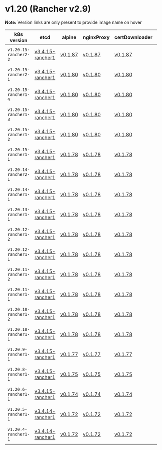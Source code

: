 # v1.20 (Rancher v2.9)

**Note:** Version links are only present to provide image name on hover

| k8s version| etcd| alpine| nginxProxy| certDownloader| kubernetesServicesSidecar| kubedns| dnsmasq| kubednsSidecar| kubednsAutoscaler| coredns| corednsAutoscaler| nodelocal| kubernetes| flannel| flannelCni| calicoNode| calicoCni| calicoControllers| calicoCtl| calicoFlexVol| canalNode| canalCni| canalControllers| canalFlannel| canalFlexVol| weaveNode| weaveCni| podInfraContainer| ingress| ingressBackend| ingressWebhook| metricsServer| windowsPodInfraContainer| aciCniDeployContainer| aciHostContainer| aciOpflexContainer| aciMcastContainer| aciOvsContainer| aciControllerContainer| aciGbpServerContainer| aciOpflexServerContainer |
| ----- | ----- | ----- | ----- | ----- | ----- | ----- | ----- | ----- | ----- | ----- | ----- | ----- | ----- | ----- | ----- | ----- | ----- | ----- | ----- | ----- | ----- | ----- | ----- | ----- | ----- | ----- | ----- | ----- | ----- | ----- | ----- | ----- | ----- | ----- | ----- | ----- | ----- | ----- | ----- | ----- | -----  |
| `v1.20.15-rancher2-2` | [v3.4.15-rancher1](## "rancher/mirrored-coreos-etcd")| [v0.1.87](## "rancher/rke-tools")| [v0.1.87](## "rancher/rke-tools")| [v0.1.87](## "rancher/rke-tools")| [v0.1.87](## "rancher/rke-tools")| [1.15.10](## "rancher/mirrored-k8s-dns-kube-dns")| [1.15.10](## "rancher/mirrored-k8s-dns-dnsmasq-nanny")| [1.15.10](## "rancher/mirrored-k8s-dns-sidecar")| [1.8.1](## "rancher/mirrored-cluster-proportional-autoscaler")| [1.8.0](## "rancher/mirrored-coredns-coredns")| [1.8.1](## "rancher/mirrored-cluster-proportional-autoscaler")| [1.15.13](## "rancher/mirrored-k8s-dns-node-cache")| [v1.20.15-rancher2](## "rancher/hyperkube")| [v0.15.1](## "rancher/mirrored-coreos-flannel")| [v0.3.0-rancher6](## "rancher/flannel-cni")| [v3.17.2](## "rancher/mirrored-calico-node")| [v3.17.2](## "rancher/mirrored-calico-cni")| [v3.17.2](## "rancher/mirrored-calico-kube-controllers")| [v3.17.2](## "rancher/mirrored-calico-ctl")| [v3.17.2](## "rancher/mirrored-calico-pod2daemon-flexvol")| [v3.17.2](## "rancher/mirrored-calico-node")| [v3.17.2](## "rancher/mirrored-calico-cni")| [v3.17.2](## "rancher/mirrored-calico-kube-controllers")| [v0.15.1](## "rancher/mirrored-coreos-flannel")| [v3.17.2](## "rancher/mirrored-calico-pod2daemon-flexvol")| [2.8.1](## "weaveworks/weave-kube")| [2.8.1](## "weaveworks/weave-npc")| [3.6](## "rancher/mirrored-pause")| [nginx-1.2.1-rancher1](## "rancher/nginx-ingress-controller")| [1.5-rancher1](## "rancher/mirrored-nginx-ingress-controller-defaultbackend")| [v1.1.1](## "rancher/mirrored-ingress-nginx-kube-webhook-certgen")| [v0.5.0](## "rancher/mirrored-metrics-server")| [3.6](## "rancher/mirrored-pause")| [5.2.3.2.1d150da](## "noiro/cnideploy")| [5.2.3.2.1d150da](## "noiro/aci-containers-host")| [5.2.3.2.1d150da](## "noiro/opflex")| [5.2.3.2.1d150da](## "noiro/opflex")| [5.2.3.2.1d150da](## "noiro/openvswitch")| [5.2.3.2.1d150da](## "noiro/aci-containers-controller")| [5.2.3.2.1d150da](## "noiro/gbp-server")| [5.2.3.2.1d150da](## "noiro/opflex-server") |
| `v1.20.15-rancher2-1` | [v3.4.15-rancher1](## "rancher/mirrored-coreos-etcd")| [v0.1.80](## "rancher/rke-tools")| [v0.1.80](## "rancher/rke-tools")| [v0.1.80](## "rancher/rke-tools")| [v0.1.80](## "rancher/rke-tools")| [1.15.10](## "rancher/mirrored-k8s-dns-kube-dns")| [1.15.10](## "rancher/mirrored-k8s-dns-dnsmasq-nanny")| [1.15.10](## "rancher/mirrored-k8s-dns-sidecar")| [1.8.1](## "rancher/mirrored-cluster-proportional-autoscaler")| [1.8.0](## "rancher/mirrored-coredns-coredns")| [1.8.1](## "rancher/mirrored-cluster-proportional-autoscaler")| [1.15.13](## "rancher/mirrored-k8s-dns-node-cache")| [v1.20.15-rancher2](## "rancher/hyperkube")| [v0.15.1](## "rancher/mirrored-coreos-flannel")| [v0.3.0-rancher6](## "rancher/flannel-cni")| [v3.17.2](## "rancher/mirrored-calico-node")| [v3.17.2](## "rancher/mirrored-calico-cni")| [v3.17.2](## "rancher/mirrored-calico-kube-controllers")| [v3.17.2](## "rancher/mirrored-calico-ctl")| [v3.17.2](## "rancher/mirrored-calico-pod2daemon-flexvol")| [v3.17.2](## "rancher/mirrored-calico-node")| [v3.17.2](## "rancher/mirrored-calico-cni")| [v3.17.2](## "rancher/mirrored-calico-kube-controllers")| [v0.15.1](## "rancher/mirrored-coreos-flannel")| [v3.17.2](## "rancher/mirrored-calico-pod2daemon-flexvol")| [2.8.1](## "weaveworks/weave-kube")| [2.8.1](## "weaveworks/weave-npc")| [3.6](## "rancher/mirrored-pause")| [nginx-1.2.1-rancher1](## "rancher/nginx-ingress-controller")| [1.5-rancher1](## "rancher/mirrored-nginx-ingress-controller-defaultbackend")| [v1.1.1](## "rancher/mirrored-ingress-nginx-kube-webhook-certgen")| [v0.5.0](## "rancher/mirrored-metrics-server")| [3.6](## "rancher/mirrored-pause")| [5.1.1.0.1ae238a](## "noiro/cnideploy")| [5.1.1.0.1ae238a](## "noiro/aci-containers-host")| [5.1.1.0.1ae238a](## "noiro/opflex")| [5.1.1.0.1ae238a](## "noiro/opflex")| [5.1.1.0.1ae238a](## "noiro/openvswitch")| [5.1.1.0.1ae238a](## "noiro/aci-containers-controller")| [5.1.1.0.1ae238a](## "noiro/gbp-server")| [5.1.1.0.1ae238a](## "noiro/opflex-server") |
| `v1.20.15-rancher1-4` | [v3.4.15-rancher1](## "rancher/mirrored-coreos-etcd")| [v0.1.80](## "rancher/rke-tools")| [v0.1.80](## "rancher/rke-tools")| [v0.1.80](## "rancher/rke-tools")| [v0.1.80](## "rancher/rke-tools")| [1.15.10](## "rancher/mirrored-k8s-dns-kube-dns")| [1.15.10](## "rancher/mirrored-k8s-dns-dnsmasq-nanny")| [1.15.10](## "rancher/mirrored-k8s-dns-sidecar")| [1.8.1](## "rancher/mirrored-cluster-proportional-autoscaler")| [1.8.0](## "rancher/mirrored-coredns-coredns")| [1.8.1](## "rancher/mirrored-cluster-proportional-autoscaler")| [1.15.13](## "rancher/mirrored-k8s-dns-node-cache")| [v1.20.15-rancher1](## "rancher/hyperkube")| [v0.15.1](## "rancher/mirrored-coreos-flannel")| [v0.3.0-rancher6](## "rancher/flannel-cni")| [v3.17.2](## "rancher/mirrored-calico-node")| [v3.17.2](## "rancher/mirrored-calico-cni")| [v3.17.2](## "rancher/mirrored-calico-kube-controllers")| [v3.17.2](## "rancher/mirrored-calico-ctl")| [v3.17.2](## "rancher/mirrored-calico-pod2daemon-flexvol")| [v3.17.2](## "rancher/mirrored-calico-node")| [v3.17.2](## "rancher/mirrored-calico-cni")| [v3.17.2](## "rancher/mirrored-calico-kube-controllers")| [v0.15.1](## "rancher/mirrored-coreos-flannel")| [v3.17.2](## "rancher/mirrored-calico-pod2daemon-flexvol")| [2.8.1](## "weaveworks/weave-kube")| [2.8.1](## "weaveworks/weave-npc")| [3.6](## "rancher/mirrored-pause")| [nginx-1.2.1-rancher1](## "rancher/nginx-ingress-controller")| [1.5-rancher1](## "rancher/mirrored-nginx-ingress-controller-defaultbackend")| [v1.1.1](## "rancher/mirrored-ingress-nginx-kube-webhook-certgen")| [v0.5.0](## "rancher/mirrored-metrics-server")| [3.6](## "rancher/mirrored-pause")| [5.1.1.0.1ae238a](## "noiro/cnideploy")| [5.1.1.0.1ae238a](## "noiro/aci-containers-host")| [5.1.1.0.1ae238a](## "noiro/opflex")| [5.1.1.0.1ae238a](## "noiro/opflex")| [5.1.1.0.1ae238a](## "noiro/openvswitch")| [5.1.1.0.1ae238a](## "noiro/aci-containers-controller")| [5.1.1.0.1ae238a](## "noiro/gbp-server")| [5.1.1.0.1ae238a](## "noiro/opflex-server") |
| `v1.20.15-rancher1-3` | [v3.4.15-rancher1](## "rancher/mirrored-coreos-etcd")| [v0.1.80](## "rancher/rke-tools")| [v0.1.80](## "rancher/rke-tools")| [v0.1.80](## "rancher/rke-tools")| [v0.1.80](## "rancher/rke-tools")| [1.15.10](## "rancher/mirrored-k8s-dns-kube-dns")| [1.15.10](## "rancher/mirrored-k8s-dns-dnsmasq-nanny")| [1.15.10](## "rancher/mirrored-k8s-dns-sidecar")| [1.8.1](## "rancher/mirrored-cluster-proportional-autoscaler")| [1.8.0](## "rancher/mirrored-coredns-coredns")| [1.8.1](## "rancher/mirrored-cluster-proportional-autoscaler")| [1.15.13](## "rancher/mirrored-k8s-dns-node-cache")| [v1.20.15-rancher1](## "rancher/hyperkube")| [v0.15.1](## "rancher/mirrored-coreos-flannel")| [v0.3.0-rancher6](## "rancher/flannel-cni")| [v3.17.2](## "rancher/mirrored-calico-node")| [v3.17.2](## "rancher/mirrored-calico-cni")| [v3.17.2](## "rancher/mirrored-calico-kube-controllers")| [v3.17.2](## "rancher/mirrored-calico-ctl")| [v3.17.2](## "rancher/mirrored-calico-pod2daemon-flexvol")| [v3.17.2](## "rancher/mirrored-calico-node")| [v3.17.2](## "rancher/mirrored-calico-cni")| [v3.17.2](## "rancher/mirrored-calico-kube-controllers")| [v0.15.1](## "rancher/mirrored-coreos-flannel")| [v3.17.2](## "rancher/mirrored-calico-pod2daemon-flexvol")| [2.8.1](## "weaveworks/weave-kube")| [2.8.1](## "weaveworks/weave-npc")| [3.6](## "rancher/mirrored-pause")| [nginx-1.2.0-rancher1](## "rancher/nginx-ingress-controller")| [1.5-rancher1](## "rancher/mirrored-nginx-ingress-controller-defaultbackend")| [v1.1.1](## "rancher/mirrored-ingress-nginx-kube-webhook-certgen")| [v0.5.0](## "rancher/mirrored-metrics-server")| [3.6](## "rancher/mirrored-pause")| [5.1.1.0.1ae238a](## "noiro/cnideploy")| [5.1.1.0.1ae238a](## "noiro/aci-containers-host")| [5.1.1.0.1ae238a](## "noiro/opflex")| [5.1.1.0.1ae238a](## "noiro/opflex")| [5.1.1.0.1ae238a](## "noiro/openvswitch")| [5.1.1.0.1ae238a](## "noiro/aci-containers-controller")| [5.1.1.0.1ae238a](## "noiro/gbp-server")| [5.1.1.0.1ae238a](## "noiro/opflex-server") |
| `v1.20.15-rancher1-2` | [v3.4.15-rancher1](## "rancher/mirrored-coreos-etcd")| [v0.1.80](## "rancher/rke-tools")| [v0.1.80](## "rancher/rke-tools")| [v0.1.80](## "rancher/rke-tools")| [v0.1.80](## "rancher/rke-tools")| [1.15.10](## "rancher/mirrored-k8s-dns-kube-dns")| [1.15.10](## "rancher/mirrored-k8s-dns-dnsmasq-nanny")| [1.15.10](## "rancher/mirrored-k8s-dns-sidecar")| [1.8.1](## "rancher/mirrored-cluster-proportional-autoscaler")| [1.8.0](## "rancher/mirrored-coredns-coredns")| [1.8.1](## "rancher/mirrored-cluster-proportional-autoscaler")| [1.15.13](## "rancher/mirrored-k8s-dns-node-cache")| [v1.20.15-rancher1](## "rancher/hyperkube")| [v0.15.1](## "rancher/mirrored-coreos-flannel")| [v0.3.0-rancher6](## "rancher/flannel-cni")| [v3.17.2](## "rancher/mirrored-calico-node")| [v3.17.2](## "rancher/mirrored-calico-cni")| [v3.17.2](## "rancher/mirrored-calico-kube-controllers")| [v3.17.2](## "rancher/mirrored-calico-ctl")| [v3.17.2](## "rancher/mirrored-calico-pod2daemon-flexvol")| [v3.17.2](## "rancher/mirrored-calico-node")| [v3.17.2](## "rancher/mirrored-calico-cni")| [v3.17.2](## "rancher/mirrored-calico-kube-controllers")| [v0.15.1](## "rancher/mirrored-coreos-flannel")| [v3.17.2](## "rancher/mirrored-calico-pod2daemon-flexvol")| [2.8.1](## "weaveworks/weave-kube")| [2.8.1](## "weaveworks/weave-npc")| [3.6](## "rancher/mirrored-pause")| [nginx-1.1.0-rancher1](## "rancher/nginx-ingress-controller")| [1.5-rancher1](## "rancher/mirrored-nginx-ingress-controller-defaultbackend")| [v1.1.1](## "rancher/mirrored-ingress-nginx-kube-webhook-certgen")| [v0.5.0](## "rancher/mirrored-metrics-server")| [3.6](## "rancher/mirrored-pause")| [5.1.1.0.1ae238a](## "noiro/cnideploy")| [5.1.1.0.1ae238a](## "noiro/aci-containers-host")| [5.1.1.0.1ae238a](## "noiro/opflex")| [5.1.1.0.1ae238a](## "noiro/opflex")| [5.1.1.0.1ae238a](## "noiro/openvswitch")| [5.1.1.0.1ae238a](## "noiro/aci-containers-controller")| [5.1.1.0.1ae238a](## "noiro/gbp-server")| [5.1.1.0.1ae238a](## "noiro/opflex-server") |
| `v1.20.15-rancher1-1` | [v3.4.15-rancher1](## "rancher/mirrored-coreos-etcd")| [v0.1.78](## "rancher/rke-tools")| [v0.1.78](## "rancher/rke-tools")| [v0.1.78](## "rancher/rke-tools")| [v0.1.78](## "rancher/rke-tools")| [1.15.10](## "rancher/mirrored-k8s-dns-kube-dns")| [1.15.10](## "rancher/mirrored-k8s-dns-dnsmasq-nanny")| [1.15.10](## "rancher/mirrored-k8s-dns-sidecar")| [1.8.1](## "rancher/mirrored-cluster-proportional-autoscaler")| [1.8.0](## "rancher/mirrored-coredns-coredns")| [1.8.1](## "rancher/mirrored-cluster-proportional-autoscaler")| [1.15.13](## "rancher/mirrored-k8s-dns-node-cache")| [v1.20.15-rancher1](## "rancher/hyperkube")| [v0.15.1](## "rancher/mirrored-coreos-flannel")| [v0.3.0-rancher6](## "rancher/flannel-cni")| [v3.17.2](## "rancher/mirrored-calico-node")| [v3.17.2](## "rancher/mirrored-calico-cni")| [v3.17.2](## "rancher/mirrored-calico-kube-controllers")| [v3.17.2](## "rancher/mirrored-calico-ctl")| [v3.17.2](## "rancher/mirrored-calico-pod2daemon-flexvol")| [v3.17.2](## "rancher/mirrored-calico-node")| [v3.17.2](## "rancher/mirrored-calico-cni")| [v3.17.2](## "rancher/mirrored-calico-kube-controllers")| [v0.15.1](## "rancher/mirrored-coreos-flannel")| [v3.17.2](## "rancher/mirrored-calico-pod2daemon-flexvol")| [2.8.1](## "weaveworks/weave-kube")| [2.8.1](## "weaveworks/weave-npc")| [3.2](## "rancher/mirrored-pause")| [nginx-1.1.0-rancher1](## "rancher/nginx-ingress-controller")| [1.5-rancher1](## "rancher/mirrored-nginx-ingress-controller-defaultbackend")| [v1.1.1](## "rancher/mirrored-ingress-nginx-kube-webhook-certgen")| [v0.5.0](## "rancher/mirrored-metrics-server")| [v0.1.6](## "rancher/kubelet-pause")| [5.1.1.0.1ae238a](## "noiro/cnideploy")| [5.1.1.0.1ae238a](## "noiro/aci-containers-host")| [5.1.1.0.1ae238a](## "noiro/opflex")| [5.1.1.0.1ae238a](## "noiro/opflex")| [5.1.1.0.1ae238a](## "noiro/openvswitch")| [5.1.1.0.1ae238a](## "noiro/aci-containers-controller")| [5.1.1.0.1ae238a](## "noiro/gbp-server")| [5.1.1.0.1ae238a](## "noiro/opflex-server") |
| `v1.20.14-rancher2-1` | [v3.4.15-rancher1](## "rancher/mirrored-coreos-etcd")| [v0.1.78](## "rancher/rke-tools")| [v0.1.78](## "rancher/rke-tools")| [v0.1.78](## "rancher/rke-tools")| [v0.1.78](## "rancher/rke-tools")| [1.15.10](## "rancher/mirrored-k8s-dns-kube-dns")| [1.15.10](## "rancher/mirrored-k8s-dns-dnsmasq-nanny")| [1.15.10](## "rancher/mirrored-k8s-dns-sidecar")| [1.8.1](## "rancher/mirrored-cluster-proportional-autoscaler")| [1.8.0](## "rancher/mirrored-coredns-coredns")| [1.8.1](## "rancher/mirrored-cluster-proportional-autoscaler")| [1.15.13](## "rancher/mirrored-k8s-dns-node-cache")| [v1.20.14-rancher2](## "rancher/hyperkube")| [v0.15.1](## "rancher/mirrored-coreos-flannel")| [v0.3.0-rancher6](## "rancher/flannel-cni")| [v3.17.2](## "rancher/mirrored-calico-node")| [v3.17.2](## "rancher/mirrored-calico-cni")| [v3.17.2](## "rancher/mirrored-calico-kube-controllers")| [v3.17.2](## "rancher/mirrored-calico-ctl")| [v3.17.2](## "rancher/mirrored-calico-pod2daemon-flexvol")| [v3.17.2](## "rancher/mirrored-calico-node")| [v3.17.2](## "rancher/mirrored-calico-cni")| [v3.17.2](## "rancher/mirrored-calico-kube-controllers")| [v0.15.1](## "rancher/mirrored-coreos-flannel")| [v3.17.2](## "rancher/mirrored-calico-pod2daemon-flexvol")| [2.8.1](## "weaveworks/weave-kube")| [2.8.1](## "weaveworks/weave-npc")| [3.2](## "rancher/mirrored-pause")| [nginx-0.49.3-rancher1](## "rancher/nginx-ingress-controller")| [1.5-rancher1](## "rancher/mirrored-nginx-ingress-controller-defaultbackend")| [v1.1.1](## "rancher/mirrored-ingress-nginx-kube-webhook-certgen")| [v0.5.0](## "rancher/mirrored-metrics-server")| [v0.1.6](## "rancher/kubelet-pause")| [5.1.1.0.1ae238a](## "noiro/cnideploy")| [5.1.1.0.1ae238a](## "noiro/aci-containers-host")| [5.1.1.0.1ae238a](## "noiro/opflex")| [5.1.1.0.1ae238a](## "noiro/opflex")| [5.1.1.0.1ae238a](## "noiro/openvswitch")| [5.1.1.0.1ae238a](## "noiro/aci-containers-controller")| [5.1.1.0.1ae238a](## "noiro/gbp-server")| [5.1.1.0.1ae238a](## "noiro/opflex-server") |
| `v1.20.14-rancher1-1` | [v3.4.15-rancher1](## "rancher/mirrored-coreos-etcd")| [v0.1.78](## "rancher/rke-tools")| [v0.1.78](## "rancher/rke-tools")| [v0.1.78](## "rancher/rke-tools")| [v0.1.78](## "rancher/rke-tools")| [1.15.10](## "rancher/mirrored-k8s-dns-kube-dns")| [1.15.10](## "rancher/mirrored-k8s-dns-dnsmasq-nanny")| [1.15.10](## "rancher/mirrored-k8s-dns-sidecar")| [1.8.1](## "rancher/mirrored-cluster-proportional-autoscaler")| [1.8.0](## "rancher/mirrored-coredns-coredns")| [1.8.1](## "rancher/mirrored-cluster-proportional-autoscaler")| [1.15.13](## "rancher/mirrored-k8s-dns-node-cache")| [v1.20.14-rancher1](## "rancher/hyperkube")| [v0.15.1](## "rancher/mirrored-coreos-flannel")| [v0.3.0-rancher6](## "rancher/flannel-cni")| [v3.17.2](## "rancher/mirrored-calico-node")| [v3.17.2](## "rancher/mirrored-calico-cni")| [v3.17.2](## "rancher/mirrored-calico-kube-controllers")| [v3.17.2](## "rancher/mirrored-calico-ctl")| [v3.17.2](## "rancher/mirrored-calico-pod2daemon-flexvol")| [v3.17.2](## "rancher/mirrored-calico-node")| [v3.17.2](## "rancher/mirrored-calico-cni")| [v3.17.2](## "rancher/mirrored-calico-kube-controllers")| [v0.15.1](## "rancher/mirrored-coreos-flannel")| [v3.17.2](## "rancher/mirrored-calico-pod2daemon-flexvol")| [2.8.1](## "weaveworks/weave-kube")| [2.8.1](## "weaveworks/weave-npc")| [3.2](## "rancher/mirrored-pause")| [nginx-0.49.3-rancher1](## "rancher/nginx-ingress-controller")| [1.5-rancher1](## "rancher/mirrored-nginx-ingress-controller-defaultbackend")| [v1.1.1](## "rancher/mirrored-ingress-nginx-kube-webhook-certgen")| [v0.4.1](## "rancher/mirrored-metrics-server")| [v0.1.6](## "rancher/kubelet-pause")| [5.1.1.0.1ae238a](## "noiro/cnideploy")| [5.1.1.0.1ae238a](## "noiro/aci-containers-host")| [5.1.1.0.1ae238a](## "noiro/opflex")| [5.1.1.0.1ae238a](## "noiro/opflex")| [5.1.1.0.1ae238a](## "noiro/openvswitch")| [5.1.1.0.1ae238a](## "noiro/aci-containers-controller")| [5.1.1.0.1ae238a](## "noiro/gbp-server")| [5.1.1.0.1ae238a](## "noiro/opflex-server") |
| `v1.20.13-rancher1-1` | [v3.4.15-rancher1](## "rancher/mirrored-coreos-etcd")| [v0.1.78](## "rancher/rke-tools")| [v0.1.78](## "rancher/rke-tools")| [v0.1.78](## "rancher/rke-tools")| [v0.1.78](## "rancher/rke-tools")| [1.15.10](## "rancher/mirrored-k8s-dns-kube-dns")| [1.15.10](## "rancher/mirrored-k8s-dns-dnsmasq-nanny")| [1.15.10](## "rancher/mirrored-k8s-dns-sidecar")| [1.8.1](## "rancher/mirrored-cluster-proportional-autoscaler")| [1.8.0](## "rancher/mirrored-coredns-coredns")| [1.8.1](## "rancher/mirrored-cluster-proportional-autoscaler")| [1.15.13](## "rancher/mirrored-k8s-dns-node-cache")| [v1.20.13-rancher1](## "rancher/hyperkube")| [v0.15.1](## "rancher/mirrored-coreos-flannel")| [v0.3.0-rancher6](## "rancher/flannel-cni")| [v3.17.2](## "rancher/mirrored-calico-node")| [v3.17.2](## "rancher/mirrored-calico-cni")| [v3.17.2](## "rancher/mirrored-calico-kube-controllers")| [v3.17.2](## "rancher/mirrored-calico-ctl")| [v3.17.2](## "rancher/mirrored-calico-pod2daemon-flexvol")| [v3.17.2](## "rancher/mirrored-calico-node")| [v3.17.2](## "rancher/mirrored-calico-cni")| [v3.17.2](## "rancher/mirrored-calico-kube-controllers")| [v0.15.1](## "rancher/mirrored-coreos-flannel")| [v3.17.2](## "rancher/mirrored-calico-pod2daemon-flexvol")| [2.8.1](## "weaveworks/weave-kube")| [2.8.1](## "weaveworks/weave-npc")| [3.2](## "rancher/mirrored-pause")| [nginx-0.49.3-rancher1](## "rancher/nginx-ingress-controller")| [1.5-rancher1](## "rancher/mirrored-nginx-ingress-controller-defaultbackend")| [v1.1.1](## "rancher/mirrored-ingress-nginx-kube-webhook-certgen")| [v0.4.1](## "rancher/mirrored-metrics-server")| [v0.1.6](## "rancher/kubelet-pause")| [5.1.1.0.1ae238a](## "noiro/cnideploy")| [5.1.1.0.1ae238a](## "noiro/aci-containers-host")| [5.1.1.0.1ae238a](## "noiro/opflex")| [5.1.1.0.1ae238a](## "noiro/opflex")| [5.1.1.0.1ae238a](## "noiro/openvswitch")| [5.1.1.0.1ae238a](## "noiro/aci-containers-controller")| [5.1.1.0.1ae238a](## "noiro/gbp-server")| [5.1.1.0.1ae238a](## "noiro/opflex-server") |
| `v1.20.12-rancher1-2` | [v3.4.15-rancher1](## "rancher/mirrored-coreos-etcd")| [v0.1.78](## "rancher/rke-tools")| [v0.1.78](## "rancher/rke-tools")| [v0.1.78](## "rancher/rke-tools")| [v0.1.78](## "rancher/rke-tools")| [1.15.10](## "rancher/mirrored-k8s-dns-kube-dns")| [1.15.10](## "rancher/mirrored-k8s-dns-dnsmasq-nanny")| [1.15.10](## "rancher/mirrored-k8s-dns-sidecar")| [1.8.1](## "rancher/mirrored-cluster-proportional-autoscaler")| [1.8.0](## "rancher/mirrored-coredns-coredns")| [1.8.1](## "rancher/mirrored-cluster-proportional-autoscaler")| [1.15.13](## "rancher/mirrored-k8s-dns-node-cache")| [v1.20.12-rancher1](## "rancher/hyperkube")| [v0.15.1](## "rancher/mirrored-coreos-flannel")| [v0.3.0-rancher6](## "rancher/flannel-cni")| [v3.17.2](## "rancher/mirrored-calico-node")| [v3.17.2](## "rancher/mirrored-calico-cni")| [v3.17.2](## "rancher/mirrored-calico-kube-controllers")| [v3.17.2](## "rancher/mirrored-calico-ctl")| [v3.17.2](## "rancher/mirrored-calico-pod2daemon-flexvol")| [v3.17.2](## "rancher/mirrored-calico-node")| [v3.17.2](## "rancher/mirrored-calico-cni")| [v3.17.2](## "rancher/mirrored-calico-kube-controllers")| [v0.15.1](## "rancher/mirrored-coreos-flannel")| [v3.17.2](## "rancher/mirrored-calico-pod2daemon-flexvol")| [2.8.1](## "weaveworks/weave-kube")| [2.8.1](## "weaveworks/weave-npc")| [3.2](## "rancher/mirrored-pause")| [nginx-0.49.3-rancher1](## "rancher/nginx-ingress-controller")| [1.5-rancher1](## "rancher/mirrored-nginx-ingress-controller-defaultbackend")| [v1.1.1](## "rancher/mirrored-ingress-nginx-kube-webhook-certgen")| [v0.4.1](## "rancher/mirrored-metrics-server")| [v0.1.6](## "rancher/kubelet-pause")| [5.1.1.0.1ae238a](## "noiro/cnideploy")| [5.1.1.0.1ae238a](## "noiro/aci-containers-host")| [5.1.1.0.1ae238a](## "noiro/opflex")| [5.1.1.0.1ae238a](## "noiro/opflex")| [5.1.1.0.1ae238a](## "noiro/openvswitch")| [5.1.1.0.1ae238a](## "noiro/aci-containers-controller")| [5.1.1.0.1ae238a](## "noiro/gbp-server")| [5.1.1.0.1ae238a](## "noiro/opflex-server") |
| `v1.20.12-rancher1-1` | [v3.4.15-rancher1](## "rancher/mirrored-coreos-etcd")| [v0.1.78](## "rancher/rke-tools")| [v0.1.78](## "rancher/rke-tools")| [v0.1.78](## "rancher/rke-tools")| [v0.1.78](## "rancher/rke-tools")| [1.15.10](## "rancher/mirrored-k8s-dns-kube-dns")| [1.15.10](## "rancher/mirrored-k8s-dns-dnsmasq-nanny")| [1.15.10](## "rancher/mirrored-k8s-dns-sidecar")| [1.8.1](## "rancher/mirrored-cluster-proportional-autoscaler")| [1.8.0](## "rancher/mirrored-coredns-coredns")| [1.8.1](## "rancher/mirrored-cluster-proportional-autoscaler")| [1.15.13](## "rancher/mirrored-k8s-dns-node-cache")| [v1.20.12-rancher1](## "rancher/hyperkube")| [v0.13.0](## "rancher/mirrored-coreos-flannel")| [v0.3.0-rancher6](## "rancher/flannel-cni")| [v3.17.2](## "rancher/mirrored-calico-node")| [v3.17.2](## "rancher/mirrored-calico-cni")| [v3.17.2](## "rancher/mirrored-calico-kube-controllers")| [v3.17.2](## "rancher/mirrored-calico-ctl")| [v3.17.2](## "rancher/mirrored-calico-pod2daemon-flexvol")| [v3.17.2](## "rancher/mirrored-calico-node")| [v3.17.2](## "rancher/mirrored-calico-cni")| [v3.17.2](## "rancher/mirrored-calico-kube-controllers")| [v0.13.0-rancher1](## "rancher/coreos-flannel")| [v3.17.2](## "rancher/mirrored-calico-pod2daemon-flexvol")| [2.8.1](## "weaveworks/weave-kube")| [2.8.1](## "weaveworks/weave-npc")| [3.2](## "rancher/mirrored-pause")| [nginx-0.49.3-rancher1](## "rancher/nginx-ingress-controller")| [1.5-rancher1](## "rancher/mirrored-nginx-ingress-controller-defaultbackend")| [v1.1.1](## "rancher/mirrored-ingress-nginx-kube-webhook-certgen")| [v0.4.1](## "rancher/mirrored-metrics-server")| [v0.1.6](## "rancher/kubelet-pause")| [5.1.1.0.1ae238a](## "noiro/cnideploy")| [5.1.1.0.1ae238a](## "noiro/aci-containers-host")| [5.1.1.0.1ae238a](## "noiro/opflex")| [5.1.1.0.1ae238a](## "noiro/opflex")| [5.1.1.0.1ae238a](## "noiro/openvswitch")| [5.1.1.0.1ae238a](## "noiro/aci-containers-controller")| [5.1.1.0.1ae238a](## "noiro/gbp-server")| [5.1.1.0.1ae238a](## "noiro/opflex-server") |
| `v1.20.11-rancher1-2` | [v3.4.15-rancher1](## "rancher/mirrored-coreos-etcd")| [v0.1.78](## "rancher/rke-tools")| [v0.1.78](## "rancher/rke-tools")| [v0.1.78](## "rancher/rke-tools")| [v0.1.78](## "rancher/rke-tools")| [1.15.10](## "rancher/mirrored-k8s-dns-kube-dns")| [1.15.10](## "rancher/mirrored-k8s-dns-dnsmasq-nanny")| [1.15.10](## "rancher/mirrored-k8s-dns-sidecar")| [1.8.1](## "rancher/mirrored-cluster-proportional-autoscaler")| [1.8.0](## "rancher/mirrored-coredns-coredns")| [1.8.1](## "rancher/mirrored-cluster-proportional-autoscaler")| [1.15.13](## "rancher/mirrored-k8s-dns-node-cache")| [v1.20.11-rancher1](## "rancher/hyperkube")| [v0.13.0](## "rancher/mirrored-coreos-flannel")| [v0.3.0-rancher6](## "rancher/flannel-cni")| [v3.17.2](## "rancher/mirrored-calico-node")| [v3.17.2](## "rancher/mirrored-calico-cni")| [v3.17.2](## "rancher/mirrored-calico-kube-controllers")| [v3.17.2](## "rancher/mirrored-calico-ctl")| [v3.17.2](## "rancher/mirrored-calico-pod2daemon-flexvol")| [v3.17.2](## "rancher/mirrored-calico-node")| [v3.17.2](## "rancher/mirrored-calico-cni")| [v3.17.2](## "rancher/mirrored-calico-kube-controllers")| [v0.13.0-rancher1](## "rancher/coreos-flannel")| [v3.17.2](## "rancher/mirrored-calico-pod2daemon-flexvol")| [2.8.1](## "weaveworks/weave-kube")| [2.8.1](## "weaveworks/weave-npc")| [3.2](## "rancher/mirrored-pause")| [nginx-0.48.1-rancher1](## "rancher/nginx-ingress-controller")| [1.5-rancher1](## "rancher/mirrored-nginx-ingress-controller-defaultbackend")| [v1.5.1](## "rancher/mirrored-jettech-kube-webhook-certgen")| [v0.4.1](## "rancher/mirrored-metrics-server")| [v0.1.6](## "rancher/kubelet-pause")| [5.1.1.0.1ae238a](## "noiro/cnideploy")| [5.1.1.0.1ae238a](## "noiro/aci-containers-host")| [5.1.1.0.1ae238a](## "noiro/opflex")| [5.1.1.0.1ae238a](## "noiro/opflex")| [5.1.1.0.1ae238a](## "noiro/openvswitch")| [5.1.1.0.1ae238a](## "noiro/aci-containers-controller")| [5.1.1.0.1ae238a](## "noiro/gbp-server")| [5.1.1.0.1ae238a](## "noiro/opflex-server") |
| `v1.20.11-rancher1-1` | [v3.4.15-rancher1](## "rancher/mirrored-coreos-etcd")| [v0.1.78](## "rancher/rke-tools")| [v0.1.78](## "rancher/rke-tools")| [v0.1.78](## "rancher/rke-tools")| [v0.1.78](## "rancher/rke-tools")| [1.15.10](## "rancher/mirrored-k8s-dns-kube-dns")| [1.15.10](## "rancher/mirrored-k8s-dns-dnsmasq-nanny")| [1.15.10](## "rancher/mirrored-k8s-dns-sidecar")| [1.8.1](## "rancher/mirrored-cluster-proportional-autoscaler")| [1.8.0](## "rancher/mirrored-coredns-coredns")| [1.8.1](## "rancher/mirrored-cluster-proportional-autoscaler")| [1.15.13](## "rancher/mirrored-k8s-dns-node-cache")| [v1.20.11-rancher1](## "rancher/hyperkube")| [v0.13.0](## "rancher/mirrored-coreos-flannel")| [v0.3.0-rancher6](## "rancher/flannel-cni")| [v3.17.2](## "rancher/mirrored-calico-node")| [v3.17.2](## "rancher/mirrored-calico-cni")| [v3.17.2](## "rancher/mirrored-calico-kube-controllers")| [v3.17.2](## "rancher/mirrored-calico-ctl")| [v3.17.2](## "rancher/mirrored-calico-pod2daemon-flexvol")| [v3.17.2](## "rancher/mirrored-calico-node")| [v3.17.2](## "rancher/mirrored-calico-cni")| [v3.17.2](## "rancher/mirrored-calico-kube-controllers")| [v0.13.0-rancher1](## "rancher/coreos-flannel")| [v3.17.2](## "rancher/mirrored-calico-pod2daemon-flexvol")| [2.8.1](## "weaveworks/weave-kube")| [2.8.1](## "weaveworks/weave-npc")| [3.2](## "rancher/mirrored-pause")| [nginx-0.43.0-rancher3](## "rancher/nginx-ingress-controller")| [1.5-rancher1](## "rancher/mirrored-nginx-ingress-controller-defaultbackend")| [v0.4.1](## "rancher/mirrored-metrics-server")| [v0.1.6](## "rancher/kubelet-pause")| [5.1.1.0.1ae238a](## "noiro/cnideploy")| [5.1.1.0.1ae238a](## "noiro/aci-containers-host")| [5.1.1.0.1ae238a](## "noiro/opflex")| [5.1.1.0.1ae238a](## "noiro/opflex")| [5.1.1.0.1ae238a](## "noiro/openvswitch")| [5.1.1.0.1ae238a](## "noiro/aci-containers-controller")| [5.1.1.0.1ae238a](## "noiro/gbp-server")| [5.1.1.0.1ae238a](## "noiro/opflex-server") |
| `v1.20.10-rancher1-2` | [v3.4.15-rancher1](## "rancher/mirrored-coreos-etcd")| [v0.1.78](## "rancher/rke-tools")| [v0.1.78](## "rancher/rke-tools")| [v0.1.78](## "rancher/rke-tools")| [v0.1.78](## "rancher/rke-tools")| [1.15.10](## "rancher/mirrored-k8s-dns-kube-dns")| [1.15.10](## "rancher/mirrored-k8s-dns-dnsmasq-nanny")| [1.15.10](## "rancher/mirrored-k8s-dns-sidecar")| [1.8.1](## "rancher/mirrored-cluster-proportional-autoscaler")| [1.8.0](## "rancher/mirrored-coredns-coredns")| [1.8.1](## "rancher/mirrored-cluster-proportional-autoscaler")| [1.15.13](## "rancher/mirrored-k8s-dns-node-cache")| [v1.20.10-rancher1](## "rancher/hyperkube")| [v0.13.0](## "rancher/mirrored-coreos-flannel")| [v0.3.0-rancher6](## "rancher/flannel-cni")| [v3.17.2](## "rancher/mirrored-calico-node")| [v3.17.2](## "rancher/mirrored-calico-cni")| [v3.17.2](## "rancher/mirrored-calico-kube-controllers")| [v3.17.2](## "rancher/mirrored-calico-ctl")| [v3.17.2](## "rancher/mirrored-calico-pod2daemon-flexvol")| [v3.17.2](## "rancher/mirrored-calico-node")| [v3.17.2](## "rancher/mirrored-calico-cni")| [v3.17.2](## "rancher/mirrored-calico-kube-controllers")| [v0.13.0-rancher1](## "rancher/coreos-flannel")| [v3.17.2](## "rancher/mirrored-calico-pod2daemon-flexvol")| [2.8.1](## "weaveworks/weave-kube")| [2.8.1](## "weaveworks/weave-npc")| [3.2](## "rancher/mirrored-pause")| [nginx-0.48.1-rancher1](## "rancher/nginx-ingress-controller")| [1.5-rancher1](## "rancher/mirrored-nginx-ingress-controller-defaultbackend")| [v1.5.1](## "rancher/mirrored-jettech-kube-webhook-certgen")| [v0.4.1](## "rancher/mirrored-metrics-server")| [v0.1.6](## "rancher/kubelet-pause")| [5.1.1.0.1ae238a](## "noiro/cnideploy")| [5.1.1.0.1ae238a](## "noiro/aci-containers-host")| [5.1.1.0.1ae238a](## "noiro/opflex")| [5.1.1.0.1ae238a](## "noiro/opflex")| [5.1.1.0.1ae238a](## "noiro/openvswitch")| [5.1.1.0.1ae238a](## "noiro/aci-containers-controller")| [5.1.1.0.1ae238a](## "noiro/gbp-server")| [5.1.1.0.1ae238a](## "noiro/opflex-server") |
| `v1.20.10-rancher1-1` | [v3.4.15-rancher1](## "rancher/mirrored-coreos-etcd")| [v0.1.78](## "rancher/rke-tools")| [v0.1.78](## "rancher/rke-tools")| [v0.1.78](## "rancher/rke-tools")| [v0.1.78](## "rancher/rke-tools")| [1.15.10](## "rancher/mirrored-k8s-dns-kube-dns")| [1.15.10](## "rancher/mirrored-k8s-dns-dnsmasq-nanny")| [1.15.10](## "rancher/mirrored-k8s-dns-sidecar")| [1.8.1](## "rancher/mirrored-cluster-proportional-autoscaler")| [1.8.0](## "rancher/mirrored-coredns-coredns")| [1.8.1](## "rancher/mirrored-cluster-proportional-autoscaler")| [1.15.13](## "rancher/mirrored-k8s-dns-node-cache")| [v1.20.10-rancher1](## "rancher/hyperkube")| [v0.13.0](## "rancher/mirrored-coreos-flannel")| [v0.3.0-rancher6](## "rancher/flannel-cni")| [v3.17.2](## "rancher/mirrored-calico-node")| [v3.17.2](## "rancher/mirrored-calico-cni")| [v3.17.2](## "rancher/mirrored-calico-kube-controllers")| [v3.17.2](## "rancher/mirrored-calico-ctl")| [v3.17.2](## "rancher/mirrored-calico-pod2daemon-flexvol")| [v3.17.2](## "rancher/mirrored-calico-node")| [v3.17.2](## "rancher/mirrored-calico-cni")| [v3.17.2](## "rancher/mirrored-calico-kube-controllers")| [v0.13.0-rancher1](## "rancher/coreos-flannel")| [v3.17.2](## "rancher/mirrored-calico-pod2daemon-flexvol")| [2.8.1](## "weaveworks/weave-kube")| [2.8.1](## "weaveworks/weave-npc")| [3.2](## "rancher/mirrored-pause")| [nginx-0.43.0-rancher3](## "rancher/nginx-ingress-controller")| [1.5-rancher1](## "rancher/mirrored-nginx-ingress-controller-defaultbackend")| [v0.4.1](## "rancher/mirrored-metrics-server")| [v0.1.6](## "rancher/kubelet-pause")| [5.1.1.0.1ae238a](## "noiro/cnideploy")| [5.1.1.0.1ae238a](## "noiro/aci-containers-host")| [5.1.1.0.1ae238a](## "noiro/opflex")| [5.1.1.0.1ae238a](## "noiro/opflex")| [5.1.1.0.1ae238a](## "noiro/openvswitch")| [5.1.1.0.1ae238a](## "noiro/aci-containers-controller")| [5.1.1.0.1ae238a](## "noiro/gbp-server")| [5.1.1.0.1ae238a](## "noiro/opflex-server") |
| `v1.20.9-rancher1-1` | [v3.4.15-rancher1](## "rancher/mirrored-coreos-etcd")| [v0.1.77](## "rancher/rke-tools")| [v0.1.77](## "rancher/rke-tools")| [v0.1.77](## "rancher/rke-tools")| [v0.1.77](## "rancher/rke-tools")| [1.15.10](## "rancher/mirrored-k8s-dns-kube-dns")| [1.15.10](## "rancher/mirrored-k8s-dns-dnsmasq-nanny")| [1.15.10](## "rancher/mirrored-k8s-dns-sidecar")| [1.8.1](## "rancher/mirrored-cluster-proportional-autoscaler")| [1.8.0](## "rancher/mirrored-coredns-coredns")| [1.8.1](## "rancher/mirrored-cluster-proportional-autoscaler")| [1.15.13](## "rancher/mirrored-k8s-dns-node-cache")| [v1.20.9-rancher1](## "rancher/hyperkube")| [v0.13.0-rancher1](## "rancher/coreos-flannel")| [v0.3.0-rancher6](## "rancher/flannel-cni")| [v3.17.2](## "rancher/mirrored-calico-node")| [v3.17.2](## "rancher/mirrored-calico-cni")| [v3.17.2](## "rancher/mirrored-calico-kube-controllers")| [v3.17.2](## "rancher/mirrored-calico-ctl")| [v3.17.2](## "rancher/mirrored-calico-pod2daemon-flexvol")| [v3.17.2](## "rancher/mirrored-calico-node")| [v3.17.2](## "rancher/mirrored-calico-cni")| [v3.17.2](## "rancher/mirrored-calico-kube-controllers")| [v0.13.0-rancher1](## "rancher/coreos-flannel")| [v3.17.2](## "rancher/mirrored-calico-pod2daemon-flexvol")| [2.8.1](## "weaveworks/weave-kube")| [2.8.1](## "weaveworks/weave-npc")| [3.2](## "rancher/mirrored-pause")| [nginx-0.43.0-rancher3](## "rancher/nginx-ingress-controller")| [1.5-rancher1](## "rancher/mirrored-nginx-ingress-controller-defaultbackend")| [v0.4.1](## "rancher/mirrored-metrics-server")| [v0.1.6](## "rancher/kubelet-pause")| [5.1.1.0.1ae238a](## "noiro/cnideploy")| [5.1.1.0.1ae238a](## "noiro/aci-containers-host")| [5.1.1.0.1ae238a](## "noiro/opflex")| [5.1.1.0.1ae238a](## "noiro/opflex")| [5.1.1.0.1ae238a](## "noiro/openvswitch")| [5.1.1.0.1ae238a](## "noiro/aci-containers-controller")| [5.1.1.0.1ae238a](## "noiro/gbp-server")| [5.1.1.0.1ae238a](## "noiro/opflex-server") |
| `v1.20.8-rancher1-1` | [v3.4.15-rancher1](## "rancher/mirrored-coreos-etcd")| [v0.1.75](## "rancher/rke-tools")| [v0.1.75](## "rancher/rke-tools")| [v0.1.75](## "rancher/rke-tools")| [v0.1.75](## "rancher/rke-tools")| [1.15.10](## "rancher/mirrored-k8s-dns-kube-dns")| [1.15.10](## "rancher/mirrored-k8s-dns-dnsmasq-nanny")| [1.15.10](## "rancher/mirrored-k8s-dns-sidecar")| [1.8.1](## "rancher/mirrored-cluster-proportional-autoscaler")| [1.8.0](## "rancher/mirrored-coredns-coredns")| [1.8.1](## "rancher/mirrored-cluster-proportional-autoscaler")| [1.15.13](## "rancher/mirrored-k8s-dns-node-cache")| [v1.20.8-rancher1](## "rancher/hyperkube")| [v0.13.0-rancher1](## "rancher/coreos-flannel")| [v0.3.0-rancher6](## "rancher/flannel-cni")| [v3.17.2](## "rancher/mirrored-calico-node")| [v3.17.2](## "rancher/mirrored-calico-cni")| [v3.17.2](## "rancher/mirrored-calico-kube-controllers")| [v3.17.2](## "rancher/mirrored-calico-ctl")| [v3.17.2](## "rancher/mirrored-calico-pod2daemon-flexvol")| [v3.17.2](## "rancher/mirrored-calico-node")| [v3.17.2](## "rancher/mirrored-calico-cni")| [v3.17.2](## "rancher/mirrored-calico-kube-controllers")| [v0.13.0-rancher1](## "rancher/coreos-flannel")| [v3.17.2](## "rancher/mirrored-calico-pod2daemon-flexvol")| [2.8.1](## "weaveworks/weave-kube")| [2.8.1](## "weaveworks/weave-npc")| [3.2](## "rancher/mirrored-pause")| [nginx-0.43.0-rancher3](## "rancher/nginx-ingress-controller")| [1.5-rancher1](## "rancher/mirrored-nginx-ingress-controller-defaultbackend")| [v0.4.1](## "rancher/mirrored-metrics-server")| [v0.1.6](## "rancher/kubelet-pause")| [5.1.1.0.1ae238a](## "noiro/cnideploy")| [5.1.1.0.1ae238a](## "noiro/aci-containers-host")| [5.1.1.0.1ae238a](## "noiro/opflex")| [5.1.1.0.1ae238a](## "noiro/opflex")| [5.1.1.0.1ae238a](## "noiro/openvswitch")| [5.1.1.0.1ae238a](## "noiro/aci-containers-controller")| [5.1.1.0.1ae238a](## "noiro/gbp-server")| [5.1.1.0.1ae238a](## "noiro/opflex-server") |
| `v1.20.6-rancher1-1` | [v3.4.15-rancher1](## "rancher/mirrored-coreos-etcd")| [v0.1.74](## "rancher/rke-tools")| [v0.1.74](## "rancher/rke-tools")| [v0.1.74](## "rancher/rke-tools")| [v0.1.74](## "rancher/rke-tools")| [1.15.10](## "rancher/mirrored-k8s-dns-kube-dns")| [1.15.10](## "rancher/mirrored-k8s-dns-dnsmasq-nanny")| [1.15.10](## "rancher/mirrored-k8s-dns-sidecar")| [1.8.1](## "rancher/mirrored-cluster-proportional-autoscaler")| [1.8.0](## "rancher/mirrored-coredns-coredns")| [1.8.1](## "rancher/mirrored-cluster-proportional-autoscaler")| [1.15.13](## "rancher/mirrored-k8s-dns-node-cache")| [v1.20.6-rancher1](## "rancher/hyperkube")| [v0.13.0-rancher1](## "rancher/coreos-flannel")| [v0.3.0-rancher6](## "rancher/flannel-cni")| [v3.17.2](## "rancher/mirrored-calico-node")| [v3.17.2](## "rancher/mirrored-calico-cni")| [v3.17.2](## "rancher/mirrored-calico-kube-controllers")| [v3.17.2](## "rancher/mirrored-calico-ctl")| [v3.17.2](## "rancher/mirrored-calico-pod2daemon-flexvol")| [v3.17.2](## "rancher/mirrored-calico-node")| [v3.17.2](## "rancher/mirrored-calico-cni")| [v3.17.2](## "rancher/mirrored-calico-kube-controllers")| [v0.13.0-rancher1](## "rancher/coreos-flannel")| [v3.17.2](## "rancher/mirrored-calico-pod2daemon-flexvol")| [2.8.1](## "weaveworks/weave-kube")| [2.8.1](## "weaveworks/weave-npc")| [3.2](## "rancher/mirrored-pause")| [nginx-0.43.0-rancher3](## "rancher/nginx-ingress-controller")| [1.5-rancher1](## "rancher/mirrored-nginx-ingress-controller-defaultbackend")| [v0.4.1](## "rancher/mirrored-metrics-server")| [v0.1.6](## "rancher/kubelet-pause")| [5.1.1.0.1ae238a](## "noiro/cnideploy")| [5.1.1.0.1ae238a](## "noiro/aci-containers-host")| [5.1.1.0.1ae238a](## "noiro/opflex")| [5.1.1.0.1ae238a](## "noiro/opflex")| [5.1.1.0.1ae238a](## "noiro/openvswitch")| [5.1.1.0.1ae238a](## "noiro/aci-containers-controller")| [5.1.1.0.1ae238a](## "noiro/gbp-server")| [5.1.1.0.1ae238a](## "noiro/opflex-server") |
| `v1.20.5-rancher1-1` | [v3.4.14-rancher1](## "rancher/coreos-etcd")| [v0.1.72](## "rancher/rke-tools")| [v0.1.72](## "rancher/rke-tools")| [v0.1.72](## "rancher/rke-tools")| [v0.1.72](## "rancher/rke-tools")| [1.15.10](## "rancher/k8s-dns-kube-dns")| [1.15.10](## "rancher/k8s-dns-dnsmasq-nanny")| [1.15.10](## "rancher/k8s-dns-sidecar")| [1.8.1](## "rancher/cluster-proportional-autoscaler")| [1.8.0](## "rancher/coredns-coredns")| [1.8.1](## "rancher/cluster-proportional-autoscaler")| [1.15.13](## "rancher/k8s-dns-node-cache")| [v1.20.5-rancher1](## "rancher/hyperkube")| [v0.13.0-rancher1](## "rancher/coreos-flannel")| [v0.3.0-rancher6](## "rancher/flannel-cni")| [v3.17.2](## "rancher/calico-node")| [v3.17.2](## "rancher/calico-cni")| [v3.17.2](## "rancher/calico-kube-controllers")| [v3.17.2](## "rancher/calico-ctl")| [v3.17.2](## "rancher/calico-pod2daemon-flexvol")| [v3.17.2](## "rancher/calico-node")| [v3.17.2](## "rancher/calico-cni")| [v3.17.2](## "rancher/calico-kube-controllers")| [v0.13.0-rancher1](## "rancher/coreos-flannel")| [v3.17.2](## "rancher/calico-pod2daemon-flexvol")| [2.8.1](## "weaveworks/weave-kube")| [2.8.1](## "weaveworks/weave-npc")| [3.2](## "rancher/pause")| [nginx-0.43.0-rancher1](## "rancher/nginx-ingress-controller")| [1.5-rancher1](## "rancher/nginx-ingress-controller-defaultbackend")| [v0.4.1](## "rancher/metrics-server")| [v0.1.6](## "rancher/kubelet-pause")| [5.1.1.0.1ae238a](## "noiro/cnideploy")| [5.1.1.0.1ae238a](## "noiro/aci-containers-host")| [5.1.1.0.1ae238a](## "noiro/opflex")| [5.1.1.0.1ae238a](## "noiro/opflex")| [5.1.1.0.1ae238a](## "noiro/openvswitch")| [5.1.1.0.1ae238a](## "noiro/aci-containers-controller")| [5.1.1.0.1ae238a](## "noiro/gbp-server")| [5.1.1.0.1ae238a](## "noiro/opflex-server") |
| `v1.20.4-rancher1-1` | [v3.4.14-rancher1](## "rancher/coreos-etcd")| [v0.1.72](## "rancher/rke-tools")| [v0.1.72](## "rancher/rke-tools")| [v0.1.72](## "rancher/rke-tools")| [v0.1.72](## "rancher/rke-tools")| [1.15.10](## "rancher/k8s-dns-kube-dns")| [1.15.10](## "rancher/k8s-dns-dnsmasq-nanny")| [1.15.10](## "rancher/k8s-dns-sidecar")| [1.8.1](## "rancher/cluster-proportional-autoscaler")| [1.8.0](## "rancher/coredns-coredns")| [1.8.1](## "rancher/cluster-proportional-autoscaler")| [1.15.13](## "rancher/k8s-dns-node-cache")| [v1.20.4-rancher1](## "rancher/hyperkube")| [v0.13.0-rancher1](## "rancher/coreos-flannel")| [v0.3.0-rancher6](## "rancher/flannel-cni")| [v3.17.2](## "rancher/calico-node")| [v3.17.2](## "rancher/calico-cni")| [v3.17.2](## "rancher/calico-kube-controllers")| [v3.17.2](## "rancher/calico-ctl")| [v3.17.2](## "rancher/calico-pod2daemon-flexvol")| [v3.17.2](## "rancher/calico-node")| [v3.17.2](## "rancher/calico-cni")| [v3.17.2](## "rancher/calico-kube-controllers")| [v0.13.0-rancher1](## "rancher/coreos-flannel")| [v3.17.2](## "rancher/calico-pod2daemon-flexvol")| [2.8.1](## "weaveworks/weave-kube")| [2.8.1](## "weaveworks/weave-npc")| [3.2](## "rancher/pause")| [nginx-0.43.0-rancher1](## "rancher/nginx-ingress-controller")| [1.5-rancher1](## "rancher/nginx-ingress-controller-defaultbackend")| [v0.4.1](## "rancher/metrics-server")| [v0.1.6](## "rancher/kubelet-pause")| [5.1.1.0.1ae238a](## "noiro/cnideploy")| [5.1.1.0.1ae238a](## "noiro/aci-containers-host")| [5.1.1.0.1ae238a](## "noiro/opflex")| [5.1.1.0.1ae238a](## "noiro/opflex")| [5.1.1.0.1ae238a](## "noiro/openvswitch")| [5.1.1.0.1ae238a](## "noiro/aci-containers-controller")| [5.1.1.0.1ae238a](## "noiro/gbp-server")| [5.1.1.0.1ae238a](## "noiro/opflex-server") |




